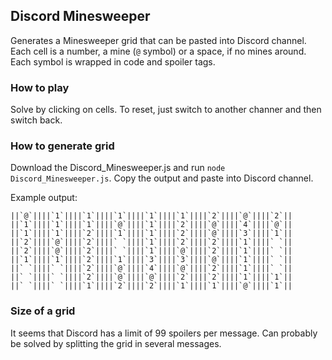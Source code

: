 ## Discord Minesweeper

Generates a Minesweeper grid that can be pasted into Discord channel. Each cell is a number, a mine (`@` symbol) or a space, if no mines around. Each symbol is wrapped in code and spoiler tags.

### How to play

Solve by clicking on cells. To reset, just switch to another channer and then switch back.

### How to generate grid

Download the Discord_Minesweeper.js and run `node Discord_Minesweeper.js`. Copy the output and paste into Discord channel.

Example output:

```
||`@`||||`1`||||`1`||||`1`||||`1`||||`1`||||`2`||||`@`||||`2`||
||`1`||||`1`||||`1`||||`@`||||`1`||||`2`||||`@`||||`4`||||`@`||
||`1`||||`1`||||`2`||||`1`||||`1`||||`2`||||`@`||||`3`||||`1`||
||`2`||||`@`||||`2`||||` `||||`1`||||`2`||||`2`||||`1`||||` `||
||`2`||||`@`||||`2`||||` `||||`1`||||`@`||||`2`||||`1`||||` `||
||`1`||||`1`||||`2`||||`1`||||`3`||||`3`||||`@`||||`1`||||` `||
||` `||||` `||||`2`||||`@`||||`4`||||`@`||||`2`||||`1`||||` `||
||` `||||` `||||`2`||||`@`||||`@`||||`2`||||`2`||||`1`||||`1`||
||` `||||` `||||`1`||||`2`||||`2`||||`1`||||`1`||||`@`||||`1`||
```

### Size of a grid

It seems that Discord has a limit of 99 spoilers per message. Can probably be solved by splitting the grid in several messages.
